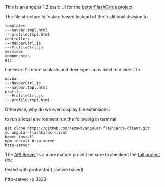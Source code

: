 
This Is an angular 1.2 basic UI for the [betterFlashCards project](https://github.com/razawi/betterFlashCards) 

The file structure Is feature based Instead of the traditional division to 
```
templates 
---navbar.tmpl.html
---profile.tmpl.html
controllers
---NavbarCtrl.js
---ProfileCtrl.js
services 
componentes 
etc..
```
I believe It's more scalable and developer convinient to divide it to
```
navbar
---NavbarCtrl.js
---navbar.tmpl.html
profile
---ProfileCtrl.js
---profile.tmpl.html
```

Otherwise, why do we even display file extensions?

to run a local environment run the following in terminal
```
git clone https://github.com/razawi/angular-flashCards-client.git
cd angular-flashCards-client
bower install
npm install http-server
http-server
```

The [API Server](https://github.com/razawi/flash-cards-server) Is a more mature project 
be sure to checkout the [full project doc](https://github.com/razawi/betterFlashCards)

tested with protractor (jasmine based)

http-server -p 3333